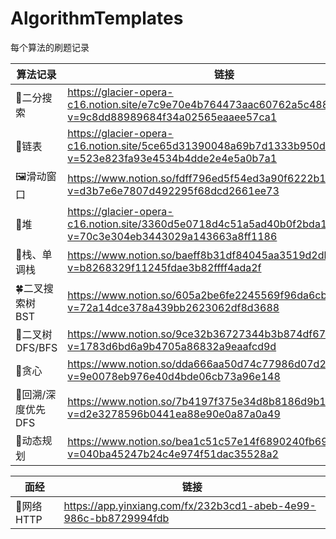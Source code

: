 # AlgorithmTemplates

每个算法的刷题记录

算法记录 | 链接
--- | ---
🎏二分搜索 | https://glacier-opera-c16.notion.site/e7c9e70e4b764473aac60762a5c488be?v=9c8dd88989684f34a02565eaaee57ca1
🧲链表 | https://glacier-opera-c16.notion.site/5ce65d31390048a69b7d1333b950d122?v=523e823fa93e4534b4dde2e4e5a0b7a1
🖼️滑动窗口 | https://www.notion.so/fdff796ed5f54ed3a90f6222b142bf32?v=d3b7e6e7807d492295f68dcd2661ee73
🍰堆 | https://glacier-opera-c16.notion.site/3360d5e0718d4c51a5ad40b0f2bda1ef?v=70c3e304eb3443029a143663a8ff1186
🌋栈、单调栈 | https://www.notion.so/baeff8b31df84045aa3519d2dba68041?v=b8268329f11245fdae3b82ffff4ada2f
🍀二叉搜索树 BST | https://www.notion.so/605a2be6fe2245569f96da6cbfda0622?v=72a14dce378a439bb2623062df8d3688
🎄二叉树 DFS/BFS | https://www.notion.so/9ce32b36727344b3b874df6782c59e74?v=1783d6bd6a9b4705a86832a9eaafcd9d
🐷贪心 | https://www.notion.so/dda666aa50d74c77986d07d224f88529?v=9e0078eb976e40d4bde06cb73a96e148
🍒回溯/深度优先DFS | https://www.notion.so/7b4197f375e34d8b8186d9b13b5acffb?v=d2e3278596b0441ea88e90e0a87a0a49
🧮动态规划 | https://www.notion.so/bea1c51c57e14f6890240fb692b39e83?v=040ba45247b24c4e974f51dac35528a2

面经 | 链接
--- | ---
🎰网络 HTTP | https://app.yinxiang.com/fx/232b3cd1-abeb-4e99-986c-bb8729994fdb